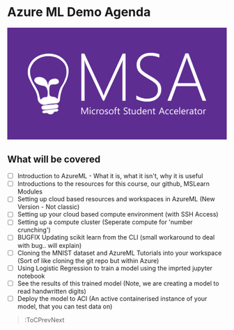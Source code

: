 # Azure ML Demo Agenda

![Banner](/banner.jpeg)

## What will be covered

- [ ] Introduction to AzureML - What it is, what it isn't, why it is useful
- [ ] Introductions to the resources for this course, our github, MSLearn Modules
- [ ] Setting up cloud based resources and workspaces in AzureML (New Version - Not classic)
- [ ] Setting up your cloud based compute environment (with SSH Access)
- [ ] Setting up a compute cluster (Seperate compute for 'number crunching')
- [ ] BUGFIX Updating scikit learn from the CLI (small workaround to deal with bug.. will explain)
- [ ] Cloning the MNIST dataset and AzureML Tutorials into your workspace (Sort of like cloning the git repo but within Azure)
- [ ] Using Logistic Regression to train a model using the imprted jupyter notebook
- [ ] See the results of this trained model (Note, we are creating a model to read handwritten digits)
- [ ] Deploy the model to ACI (An active containerised instance of your model, that you can test data on)

> :ToCPrevNext